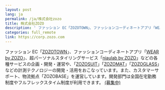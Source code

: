 ```yaml
---
layout: post
lang: ja
permalink: /ja/株式会社zozo
title: 株式会社ZOZO
description: ' ファッション EC「ZOZOTOWN」、ファッションコーディネートアプリ「WEAR by ZOZO」、超パーソナルスタイリングサービス「niaulab by ZOZO」などの各種サービスの企画・開発・運営や、「ZOZOSUIT」「ZOZOMAT」「ZOZOGLASS」などの計測テクノロジーの開発・活用をおこなっています。また、カスタマーサポート、物流拠点「ZOZOBASE」を運営しています。開発部門は全国在宅勤務制度やフルフレックスタイム制度が利用できます。 (募集中) '
categories: full_remote
link: https://corp.zozo.com
---
```


<p>ファッション EC「<a href="https://zozo.jp/">ZOZOTOWN</a>」、ファッションコーディネートアプリ「<a href="https://wear.jp/">WEAR by ZOZO</a>」、超パーソナルスタイリングサービス「<a href="https://niaulab.com/">niaulab by ZOZO</a>」などの各種サービスの企画・開発・運営や、「<a href="https://corp.zozo.com/measurement-technology/">ZOZOSUIT</a>」「<a href="https://zozo.jp/zozomat/">ZOZOMAT</a>」「<a href="https://zozo.jp/zozoglass/">ZOZOGLASS</a>」などの計測テクノロジーの開発・活用をおこなっています。また、カスタマーサポート、物流拠点「ZOZOBASE」を運営しています。開発部門は全国在宅勤務制度やフルフレックスタイム制度が利用できます。 <a href="https://corp.zozo.com/recruit/">(募集中)</a></p>
